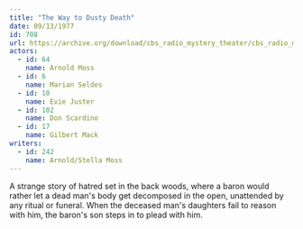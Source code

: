 ```yaml
---
title: "The Way to Dusty Death"
date: 09/13/1977
id: 708
url: https://archive.org/download/cbs_radio_mystery_theater/cbs_radio_mystery_theater-0701-0750.zip/cbs_radio_mystery_theater-0701-0750%2Fcbsrmt_0708_the_way_to_dusty_death.mp3
actors:  
  - id: 64
    name: Arnold Moss  
  - id: 6
    name: Marian Seldes  
  - id: 10
    name: Evie Juster  
  - id: 102
    name: Don Scardino  
  - id: 17
    name: Gilbert Mack
writers:  
  - id: 242
    name: Arnold/Stella Moss
---
```

A strange story of hatred set in the back woods, where a baron would rather let a dead man's body get decomposed in the open, unattended by any ritual or funeral. When the deceased man's daughters fail to reason with him, the baron's son steps in to plead with him.